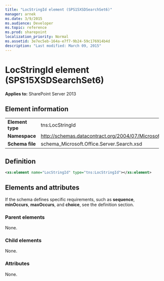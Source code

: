 ```yaml
---
title: "LocStringId element (SPS15XSDSearchSet6)"
manager: arnek
ms.date: 3/9/2015
ms.audience: Developer
ms.topic: reference
ms.prod: sharepoint
localization_priority: Normal
ms.assetid: 3e7ec5eb-164a-e7f7-9b24-59c176914b4d
description: "Last modified: March 09, 2015"
---
```


# LocStringId element (SPS15XSDSearchSet6)

**Applies to:** SharePoint Server 2013
  
## Element information

|||
|:-----|:-----|
|**Element type** <br/> |tns:LocStringId  <br/> |
|**Namespace** <br/> |http://schemas.datacontract.org/2004/07/Microsoft.Office.Server.Search  <br/> |
|**Schema file** <br/> |schema_Microsoft.Office.Server.Search.xsd  <br/> |
   
## Definition

```XML
<xs:element name="LocStringId" type="tns:LocStringId"></xs:element>

```

## Elements and attributes

If the schema defines specific requirements, such as **sequence**, **minOccurs**, **maxOccurs**, and **choice**, see the definition section. 
  
### Parent elements

None.
  
### Child elements

None.
  
### Attributes

None.
  

